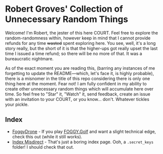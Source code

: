 # Robert Groves' Collection of Unnecessary Random Things

Welcome! I'm Robert, the jester of this here COURT. Feel free to explore the random-randomness within, however keep in mind that I cannot provide refunds for any time ~~wasted~~ spent exploring here. You see, well, it's a long story really, but the short of it is that the higher-ups got really upset the last time I issued a time refund; so there will be no more of that. It was a bureaucratic nightmare.

As of the exact moment you are reading this, (barring any instances of me forgetting to update the README—which, let's face it, is highly probable), there is a misnomer in the title of this repo considering there is only one thing here at the moment. Fear not! I am fully confident in my ability to create other unnecessary random things which will accumulate here over time. So feel free to "Star" it, "Watch" it, send feedback, create an issue with an invitation to your COURT, or you know... don't. Whatever tickles your pickle.

## Index

- [FoggyDrone](topics/games/foggy-drone/README.md) - If you play [FOGGY.Golf](https://foggy.golf/) and want a slight technical edge, check this out (while it still works).
- [Index Misdirect](topics/mischievous/index-misdirect/README.md) - That's just a boring index page. Ooh, a `.secret_keys` folder! I should check that out.
